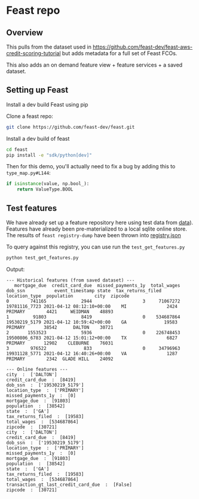 # Feast repo

## Overview

This pulls from the dataset used in https://github.com/feast-dev/feast-aws-credit-scoring-tutorial but adds metadata for a full set of Feast FCOs.

This also adds an on demand feature view + feature services + a saved dataset.

## Setting up Feast

Install a dev build Feast using pip

Clone a feast repo: 
```bash
git clone https://github.com/feast-dev/feast.git
```

Install a dev build of feast
```bash
cd feast
pip install -e "sdk/python[dev]"
```

Then for this demo, you'll actually need to fix a bug by adding this to `type_map.py#L144`:
```python
if isinstance(value, np.bool_):
    return ValueType.BOOL
```

## Test features
We have already set up a feature repository here using test data from [data](data)). Features have already been pre-materialized to a local sqlite online store. The results of `feast registry-dump` have been thrown into [registry.json](../public/registry.json)

To query against this registry, you can use run the `test_get_features.py`
```bash
python test_get_features.py
```

Output:
```
--- Historical features (from saved dataset) ---
   mortgage_due  credit_card_due  missed_payments_1y  total_wages        dob_ssn           event_timestamp state  tax_returns_filed location_type  population        city  zipcode
0        741165             2944                   3     71067272  19781116_7723 2021-04-12 08:12:10+00:00    MI               2424       PRIMARY        4421     WEIDMAN    48893
1         91803             8419                   0    534687864  19530219_5179 2021-04-12 10:59:42+00:00    GA              19583       PRIMARY       38542      DALTON    30721
2       1553523             5936                   0    226748453  19500806_6783 2021-04-12 15:01:12+00:00    TX               6827       PRIMARY       12902    CLEBURNE    76031
3        976522              833                   0     34796963  19931128_5771 2021-04-12 16:40:26+00:00    VA               1287       PRIMARY        2342  GLADE HILL    24092

--- Online features ---
city  :  ['DALTON']
credit_card_due  :  [8419]
dob_ssn  :  ['19530219_5179']
location_type  :  ['PRIMARY']
missed_payments_1y  :  [0]
mortgage_due  :  [91803]
population  :  [38542]
state  :  ['GA']
tax_returns_filed  :  [19583]
total_wages  :  [534687864]
zipcode  :  [30721]
city  :  ['DALTON']
credit_card_due  :  [8419]
dob_ssn  :  ['19530219_5179']
location_type  :  ['PRIMARY']
missed_payments_1y  :  [0]
mortgage_due  :  [91803]
population  :  [38542]
state  :  ['GA']
tax_returns_filed  :  [19583]
total_wages  :  [534687864]
transaction_gt_last_credit_card_due  :  [False]
zipcode  :  [30721]

```
